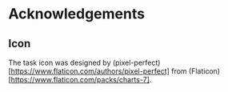 # Acknowledgements

## Icon
The task icon was designed by (pixel-perfect)[https://www.flaticon.com/authors/pixel-perfect] from (Flaticon)[https://www.flaticon.com/packs/charts-7].